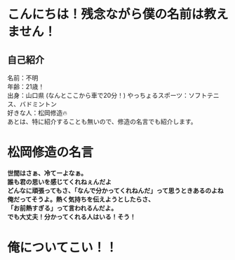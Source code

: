 # こんにちは！残念ながら僕の名前は教えません！

## 自己紹介
名前：不明  
年齢：21歳！  
出身：山口県  (なんとここから車で20分！)
やっちょるスポーツ：ソフトテニス、バドミントン  
好きな人：松岡修造🔥  
あとは、特に紹介することも無いので、修造の名言でも紹介します。
# 松岡修造の名言
**世間はさぁ、冷てーよなぁ。**  
**誰も君の思いを感じてくれねぇんだよ**  
**どんなに頑張ってもさ、「なんで分かってくれねんだ」って思うときあるのよね**  
**俺だってそうよ。熱く気持ちを伝えようとしたらさ、**  
**「お前熱すぎる」って言われるんだよ。**  
**でも大丈夫！分かってくれる人はいる！そう！**  
# **俺についてこい！！**  

